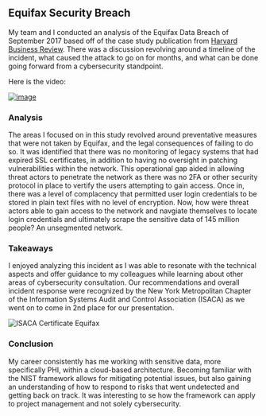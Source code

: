 ## Equifax Security Breach

My team and I conducted an analysis of the Equifax Data Breach of September 2017 based off of the case study publication from [Harvard Business Review](https://store.hbr.org/product/data-breach-at-equifax/118031?sku=118031-PDF-ENG). There was a discussion revolving around a timeline of the incident, what caused the attack to go on for months, and what can be done going forward from a cybersecurity standpoint. 

Here is the video:

[![image](https://github.com/PeterSideris/Case-Studies/assets/55320989/a48ba9c2-94c8-45ee-b829-8f36c78d8d54)](https://youtu.be/34X8VGCYdPg)

### Analysis

The areas I focused on in this study revolved around preventative measures that were not taken by Equifax, and the legal consequences of failing to do so.
It was identified that there was no monitoring of legacy systems that had expired SSL certificates, in addition to having no oversight in patching vulnerabilities within the network. This operational gap aided in allowing threat actors to penetrate the network as there was no 2FA or other security protocol in place to vertify the users attempting to gain access. Once in, there was a level of complacency that permitted user login credentials to be stored in plain text files with no level of encryption. Now, how were threat actors able to gain access to the network and navgiate themselves to locate login credentials and ultimately scrape the sensitive data of 145 million people? An unsegmented network.

### Takeaways

I enjoyed analyzing this incident as I was able to resonate with the technical aspects and offer guidance to my colleagues while learning about other areas of cybersecurity consultation. Our recommendations and overall incident response were recognized by the New York Metropolitan Chapter of the Information Systems Audit and Control Association (ISACA) as we went on to come in 2nd place for our presentation.

![ISACA Certificate Equifax](https://github.com/PeterSideris/Case-Studies/assets/55320989/b2264db8-e1bb-46a7-9089-5cdf98829002)

### Conclusion

My career consistently has me working with sensitive data, more specifically PHI, within a cloud-based architecture. Becoming familiar with the NIST framework allows for mitigating potential issues, but also gaining an understanding of how to respond to risks that went undetected and getting back on track. It was interesting to se how the framework can apply to project management and not solely cybersecurity.
